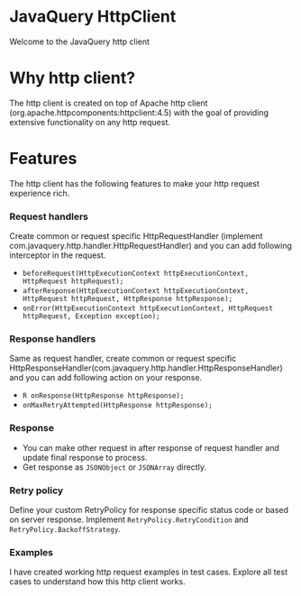 # JavaQuery HttpClient

Welcome to the JavaQuery http client

# Why http client?

The http client is created on top of Apache http client (org.apache.httpcomponents:httpclient:4.5) with the goal of providing extensive 
functionality on any http request.

# Features

The http client has the following features to make your http request experience rich. 

### Request handlers

Create common or request specific HttpRequestHandler (implement com.javaquery.http.handler.HttpRequestHandler) and you can add following interceptor in the request.
- `beforeRequest(HttpExecutionContext httpExecutionContext, HttpRequest httpRequest);`
- `afterResponse(HttpExecutionContext httpExecutionContext, HttpRequest httpRequest, HttpResponse httpResponse);`
- `onError(HttpExecutionContext httpExecutionContext, HttpRequest httpRequest, Exception exception);`

### Response handlers

Same as request handler, create common or request specific HttpResponseHandler(com.javaquery.http.handler.HttpResponseHandler) and you can add following action on your response.
- `R onResponse(HttpResponse httpResponse);`
- `onMaxRetryAttempted(HttpResponse httpResponse);`

### Response

- You can make other request in after response of request handler and update final response to process.
- Get response as `JSONObject` or `JSONArray` directly.

### Retry policy

Define your custom RetryPolicy for response specific status code or based on server response. Implement `RetryPolicy.RetryCondition` and `RetryPolicy.BackoffStrategy`.

### Examples

I have created working http request examples in test cases. Explore all test cases to understand how this http client works.
